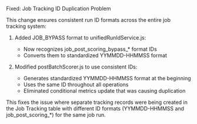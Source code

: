Fixed: Job Tracking ID Duplication Problem

This change ensures consistent run ID formats across the entire job tracking system:

1. Added JOB_BYPASS format to unifiedRunIdService.js:
   - Now recognizes job_post_scoring_bypass_* format IDs
   - Converts them to standardized YYMMDD-HHMMSS format

2. Modified postBatchScorer.js to use consistent IDs:
   - Generates standardized YYMMDD-HHMMSS format at the beginning
   - Uses the same ID throughout all operations
   - Eliminated conditional metrics update that was causing duplication
   
This fixes the issue where separate tracking records were being created in the Job Tracking table
with different ID formats (YYMMDD-HHMMSS and job_post_scoring_*) for the same job run.